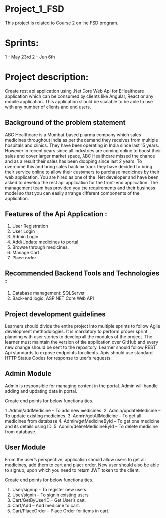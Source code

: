 # Project_1_FSD

This project is related to Course 2 on the FSD program.

# Sprints:
1 - May 23rd
2 - Jun 6th

# Project description:
Create rest api application using .Net Core Web Api for EHealthcare application which can be consumed by clients like Angular, React or any mobile application. This application should be scalable to be able to use with any number of clients and end users.
## Background of the problem statement
ABC Healthcare is a Mumbai-based pharma company which sales medicines throughout India as per the demand they receives from multiple hospitals and clinics. They have been operating in India since last 15 years.
However in recent years since all industries are coming online to boost their sales and cover larger market space, ABC Healthcare missed the chance and as a result their sales has been dropping since last 2 years. To overcome this and bring sales back on track they have decided to bring their service online to allow their customers to purchase medicines by their web application.
You are hired as one of the .Net developer and have been asked to  develop the rest api application for the front-end application. The management team has provided you the  requirements and their business model so that you can easily arrange different  components of the application. 

## Features of the Api Application :
1. User Registration 
2. User Login 
3. Admin Login
4. Add/Update medicines to portal
5. Browse through medicines. 
8. Manage Cart
9. Place order  

## Recommended Backend Tools and Technologies :
1. Database management: SQLServer  
2. Back-end logic: ASP.NET Core Web API

## Project development guidelines
Learners should divide the entire project into multiple sprints to follow Agile development methodologies.
It is mandatory to perform proper sprint planning with user stories to  develop all the modules of the project. 
The learner must maintain the version of the application over GitHub and  every new change should be sent to the repository. 
Learner should follow REST Api standards to expose endpoints for clients.
Apis should use standard HTTP Status Codes for response to user’s requests.

## Admin Module
Admin is responsible for managing content in the portal. Admin will handle adding and updating data in portal.

Create end points for below functionalities.

1 .Admin/addMedicine – To add new medicines.
2. Admin/updateMedicine – To update existing medicines.
3. Admin/getAllMedicine – To get all medicines from database
4. Admin/getMedicineById – To get one medicine and its details using ID.
5. Admin/deleteMedicineById – To delete medicine from database.

## User Module
From the user’s perspective, application should allow users to get all medicines, add them to cart and place order. New user should also be able to signup, upon which you need to return JWT token to the client.

Create end points for below functionalities.

1. User/signup  - To register new users
2. User/signin – To signin existing users
3. Cart/GetByUserID – Get User’s cart.
4. Cart/Add – Add medicine to cart.
5. Cart/PlaceOrder – Place Order for items in cart.
